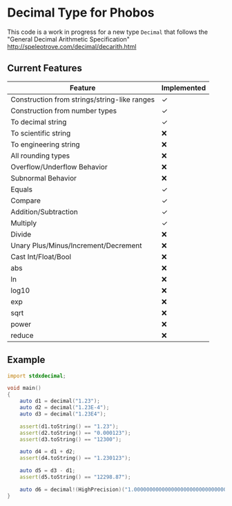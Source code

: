 # Decimal Type for Phobos

This code is a work in progress for a new type `Decimal` that follows the
"General Decimal Arithmetic Specification" http://speleotrove.com/decimal/decarith.html

## Current Features

Feature | Implemented
------------ | -------------
Construction from strings/string-like ranges | ✓
Construction from number types | ✓
To decimal string | ✓
To scientific string | ❌
To engineering string | ❌
All rounding types | ❌
Overflow/Underflow Behavior | ❌
Subnormal Behavior | ❌
Equals | ✓
Compare | ✓
Addition/Subtraction | ✓
Multiply | ✓
Divide | ❌
Unary Plus/Minus/Increment/Decrement | ❌
Cast Int/Float/Bool | ❌
abs | ❌
ln | ❌
log10 | ❌
exp | ❌
sqrt | ❌
power | ❌
reduce | ❌

## Example

```d
import stdxdecimal;

void main()
{
    auto d1 = decimal("1.23");
    auto d2 = decimal("1.23E-4");
    auto d3 = decimal("1.23E4");

    assert(d1.toString() == "1.23");
    assert(d2.toString() == "0.000123");
    assert(d3.toString() == "12300");

    auto d4 = d1 + d2;
    assert(d4.toString() == "1.230123");

    auto d5 = d3 - d1;
    assert(d5.toString() == "12298.87");

    auto d6 = decimal!(HighPrecision)("1.000000000000000000000000000000000000000000000000001");
}
```